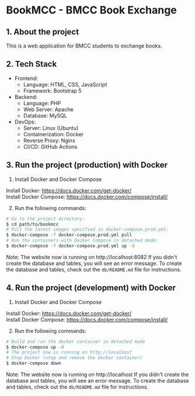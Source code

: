 # BookMCC - BMCC Book Exchange

## 1. About the project

This is a web application for BMCC students to exchange books.

## 2. Tech Stack

- Frontend:
  - Language: HTML, CSS, JavaScript
  - Framework: Bootstrap 5
- Backend:
  - Language: PHP
  - Web Server: Apache
  - Database: MySQL
- DevOps:
  - Server: Linux (Ubuntu)
  - Containerization: Docker
  - Reverse Proxy: Nginx
  - CI/CD: GitHub Actions

## 3. Run the project (production) with Docker

1. Install Docker and Docker Compose

Install Docker: https://docs.docker.com/get-docker/  
Install Docker Compose: https://docs.docker.com/compose/install/

2. Run the following commands:

```bash
# Go to the project directory:
$ cd path/to/bookmcc
# Pull the latest images specified in docker-compose.prod.yml:
$ docker-compose -f docker-compose.prod.yml pull
# Run the containers with Docker Compose in detached mode:
$ docker-compose -f docker-compose.prod.yml up -d
```

Note:
The website now is running on http://localhost:8082
If you didn't create the database and tables, you will see an error message.
To create the database and tables, check out the `db/README.md` file for instructions.

## 4. Run the project (development) with Docker

1. Install Docker and Docker Compose

Install Docker: https://docs.docker.com/get-docker/  
Install Docker Compose: https://docs.docker.com/compose/install/

2. Run the following commands:

```bash
# Build and run the docker container in detached mode
$ docker-compose up -d
# The project now is running on http://localhost
# Stop Docker (stop and remove the docker container)
$ docker-compose down
```

Note:
The website now is running on http://localhost
If you didn't create the database and tables, you will see an error message.
To create the database and tables, check out the `db/README.md` file for instructions.
